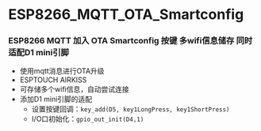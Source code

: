 # ESP8266_MQTT_OTA_Smartconfig
### ESP8266 MQTT 加入 OTA Smartconfig 按键 多wifi信息储存 同时适配D1 mini引脚
* 使用mqtt消息进行OTA升级
* ESPTOUCH AIRKISS
* 可存储多个wifi信息，自动尝试连接
* 添加D1 mini引脚的适配
    * 设置按键回调：`key_add(D5, key1LongPress, key1ShortPress)`
    * I/O口初始化：`gpio_out_init(D4,1)`
